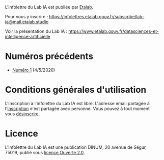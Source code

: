 L'infolettre du Lab IA est publiée par [Etalab](https://www.etalab.gouv.fr/).

Pour vous y inscrire : <https://infolettres.etalab.gouv.fr/subscribe/lab-ia@mail.etalab.studio>

Voir la présentation du Lab IA : <https://www.etalab.gouv.fr/datasciences-et-intelligence-artificielle>

# Numéros précédents

- [Numéro 1](https://etalab.github.io/infolettre-lab-ia/numero-1/) (4/5/2020)

# Conditions générales d'utilisation

L'inscription à l'infolettre du Lab IA est libre.  L'adresse email partagée à l'[inscription](https://infolettres.etalab.gouv.fr/subscribe/lab-ia@mail.etalab.studio) n'est partagée avec personne.  Vous pouvez à tout moment vous [désinscrire](https://infolettres.etalab.gouv.fr/unsubscribe/lab-ia@mail.etalab.studio).

# Licence

L'infolettre du Lab IA est une publication DINUM, 20 avenue de Ségur,
75019, publié sous [licence Ouverte 2.0](LICENSE.txt).

